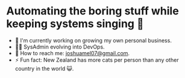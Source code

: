 # Automating the boring stuff while keeping systems singing 🚀

- 🏢 I'm currently working on growing my own personal business.
- 👨‍💻 SysAdmin evolving into DevOps.
- 📧 How to reach me: joshuamel07@gmail.com.
- ⚡ Fun fact: New Zealand has more cats per person than any other country in the world 😺.

<!--
**VintageGrails/VintageGrails** is a ✨ _special_ ✨ repository because its `README.md` (this file) appears on your GitHub profile.
